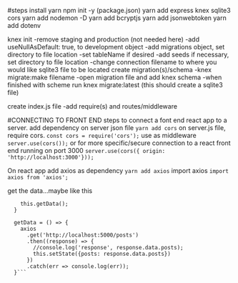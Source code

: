 #steps
install yarn
npm init -y (package.json)
yarn add express knex sqlite3 cors
yarn add nodemon -D
yarn add bcryptjs
yarn add jsonwebtoken
yarn add dotenv

knex init
  -remove staging and production (not needed here)
  -add useNullAsDefault: true, to development object
  -add migrations object, set directory to file location
    -set tableName if desired
  -add seeds if necessary, set directory to file location
  -change connection filename to where you would like sqlite3 file to be located
create migration(s)/schema
  -knex migrate:make filename
  -open migration file and add knex schema
  -when finished with scheme run knex migrate:latest
    (this should create a sqlite3 file)

create index.js file
  -add require(s) and routes/middleware

#CONNECTING TO FRONT END
steps to connect a font end react app to a server.
add dependency on server json file
```yarn add cors```
on server.js file, require cors.
```const cors = require('cors');```
use as middleware
```server.use(cors());```
or for more specific/secure connection to a react front end running on port 3000
```server.use(cors({ origin: 'http://localhost:3000'}));```


On react app add axios as dependency
```yarn add axios```
import axios
```import axios from 'axios';```


get the data...maybe like this

```componentWillMount() {
    this.getData();
  }

  getData = () => {
    axios
      .get('http://localhost:5000/posts')
      .then((response) => {
        //console.log('response', response.data.posts);
        this.setState({posts: response.data.posts})
      })
      .catch(err => console.log(err));
  }```





